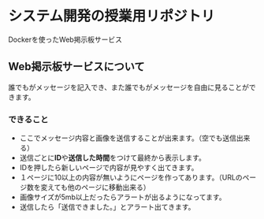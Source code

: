 # システム開発の授業用リポジトリ
Dockerを使ったWeb掲示板サービス

## Web掲示板サービスについて
誰でもがメッセージを記入でき、また誰でもがメッセージを自由に見ることができます。

### できること
- ここでメッセージ内容と画像を送信することが出来ます。（空でも送信出来る）
- 送信ごとに**ID**や**送信した時間**をつけて最終から表示します。
- IDを押したら新しいページで内容が見やすく出てきます。
- １ページに10以上の内容が無いようにページを作ってあります。（URLのページ数を変えても他のページに移動出来る）
- 画像サイズが5mb以上だったらアラートが出るようになってます。
- 送信したら「送信できました。」とアラート出てきます。
